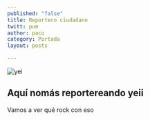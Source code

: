 ```yaml
---
published: "false"
title: Reportero ciudadano
twitt: pum
author: paco
category: Portada
layout: posts

---
```


![yei](http://i.imgur.com/jOkvEQ6m.jpg)
## Aquí nomás reportereando yeii


Vamos a ver qué rock con eso
